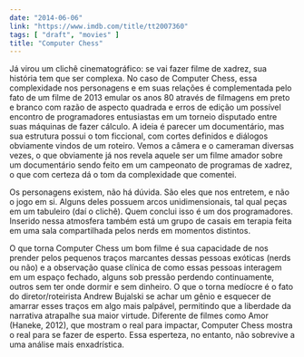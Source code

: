 ```yaml
---
date: "2014-06-06"
link: "https://www.imdb.com/title/tt2007360"
tags: [ "draft", "movies" ]
title: "Computer Chess"
---
```

Já virou um clichê cinematográfico: se vai fazer filme de xadrez, sua história tem que ser complexa. No caso de Computer Chess, essa complexidade nos personagens e em suas relações é complementada pelo fato de um filme de 2013 emular os anos 80 através de filmagens em preto e branco com razão de aspecto quadrada e erros de edição um possível encontro de programadores entusiastas em um torneio disputado entre suas máquinas de fazer cálculo. A ideia é parecer um documentário, mas sua estrutura possui o tom ficcional, com cortes definidos e diálogos obviamente vindos de um roteiro. Vemos a câmera e o cameraman diversas vezes, o que obviamente já nos revela aquele ser um filme amador sobre um documentário sendo feito em um campeonato de programas de xadrez, o que com certeza dá o tom da complexidade que comentei.

Os personagens existem, não há dúvida. São eles que nos entretem, e não o jogo em si. Alguns deles possuem arcos unidimensionais, tal qual peças em um tabuleiro (daí o clichê). Quem conclui isso é um dos programadores. Inserido nessa atmosfera também está um grupo de casais em terapia feita em uma sala compartilhada pelos nerds em momentos distintos.

O que torna Computer Chess um bom filme é sua capacidade de nos prender pelos pequenos traços marcantes dessas pessoas exóticas (nerds ou não) e a observação quase clínica de como essas pessoas interagem em um espaço fechado, alguns sob pressão perdendo continuamente, outros sem ter onde dormir e sem dinheiro. O que o torna medíocre é o fato do diretor/roteirista Andrew Bujalski se achar um gênio e esquecer de amarrar esses traços em algo mais palpável, permitindo que a liberdade da narrativa atrapalhe sua maior virtude. Diferente de filmes como Amor (Haneke, 2012), que mostram o real para impactar, Computer Chess mostra o real para se fazer de esperto. Essa esperteza, no entanto, não sobrevive a uma análise mais enxadrística.
